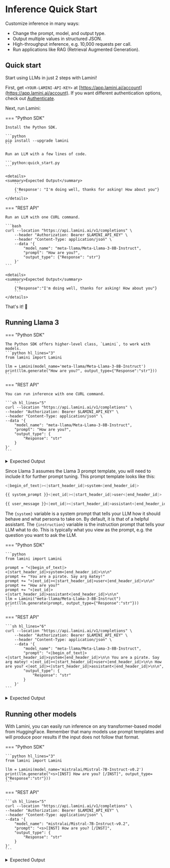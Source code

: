# Inference Quick Start
Customize inference in many ways:

- Change the prompt, model, and output type.
- Output multiple values in structured JSON.
- High-throughput inference, e.g. 10,000 requests per call.
- Run applications like RAG (Retrieval Augmented Generation).

## Quick start
Start using LLMs in just 2 steps with Lamini!

First, get `<YOUR-LAMINI-API-KEY>` at [https://app.lamini.ai/account](https://app.lamini.ai/account). If you want different authentication options, check out [Authenticate](/authenticate).

Next, run Lamini:

=== "Python SDK"

    Install the Python SDK.

    ```python
    pip install --upgrade lamini
    ```

    Run an LLM with a few lines of code.

    ```python:quick_start.py
    ```

    <details>
    <summary>Expected Output</summary>
        ```
        {'Response': "I'm doing well, thanks for asking! How about you"}
        ```
    </details>

=== "REST API"

    Run an LLM with one CURL command.

    ```bash
    curl --location "https://api.lamini.ai/v1/completions" \
        --header "Authorization: Bearer $LAMINI_API_KEY" \
        --header "Content-Type: application/json" \
        --data '{
            "model_name": "meta-llama/Meta-Llama-3-8B-Instruct",
            "prompt": "How are you?",
            "output_type": {"Response": "str"}
        }'
    ```

    <details>
    <summary>Expected Output</summary>
        ```
        {"Response":"I'm doing well, thanks for asking! How about you"}
        ```
    </details>

That's it! 🎉

## Running Llama 3
=== "Python SDK"

    The Python SDK offers higher-level class, `Lamini`, to work with models.
    ```python hl_lines="3"
    from lamini import Lamini

    llm = Lamini(model_name='meta-llama/Meta-Llama-3-8B-Instruct')
    print(llm.generate("How are you?", output_type={"Response":"str"}))
    ```

=== "REST API"

    You can run inference with one CURL command.

    ```sh hl_lines="5"
    curl --location "https://api.lamini.ai/v1/completions" \
    --header "Authorization: Bearer $LAMINI_API_KEY" \
    --header "Content-Type: application/json" \
    --data '{
        "model_name": "meta-llama/Meta-Llama-3-8B-Instruct",
        "prompt": "How are you?",
        "output_type": {
            "Response": "str"
        }
    }'
    ```

<details>
<summary>Expected Output</summary>
    ```
    {
        'Response': "I'm doing well, thanks for asking! How about you"
    }
    ```
</details>

Since Llama 3 assumes the Llama 3 prompt template, you will need to include it for further prompt tuning. This prompt template looks like this:
```python
<|begin_of_text|><|start_header_id|>system<|end_header_id|>

{{ system_prompt }}<|eot_id|><|start_header_id|>user<|end_header_id|>

{{ user_message }}<|eot_id|><|start_header_id|>assistant<|end_header_id|>
```
The `{system}` variable is a system prompt that tells your LLM how it should behave and what persona to take on. By default, it is that of a helpful assistant. The `{instruction}` variable is the instruction prompt that tells your LLM what to do. This is typically what you view as the prompt, e.g. the question you want to ask the LLM.

=== "Python SDK"

    ```python
    from lamini import Lamini

    prompt = "<|begin_of_text|><|start_header_id|>system<|end_header_id|>\n\n"
    prompt += "You are a pirate. Say arg matey!"
    prompt += "<|eot_id|><|start_header_id|>user<|end_header_id|>\n\n"
    prompt += "How are you?"
    prompt += "<|eot_id|><|start_header_id|>assistant<|end_header_id|>\n\n"
    llm = Lamini("meta-llama/Meta-Llama-3-8B-Instruct")
    print(llm.generate(prompt, output_type={"Response":"str"}))
    ```

=== "REST API"

    ```sh hl_lines="6"
    curl --location "https://api.lamini.ai/v1/completions" \
        --header "Authorization: Bearer $LAMINI_API_KEY" \
        --header "Content-Type: application/json" \
        --data '{
            "model_name": "meta-llama/Meta-Llama-3-8B-Instruct",
            "prompt": "<|begin_of_text|><|start_header_id|>system<|end_header_id|>\n\n You are a pirate. Say arg matey! <|eot_id|><|start_header_id|>user<|end_header_id|>\n\n How are you? <|eot_id|><|start_header_id|>assistant<|end_header_id|>\n\n",
            "output_type": {
                "Response": "str"
            }
        }'
    ```

<details>
<summary>Expected Output</summary>
    ```
    {
        'Response': "Ahoy, matey! I be doin' just fine, thank ye for askin'! Me and me crew have been sailin' the seven seas, plunderin' the riches and singin' sea shanties 'round the campfire. The sun be shinin' bright, the wind be blowin' strong, and me trusty cutlass be by me side. What more could a pirate ask for, eh? Arrr"
    }
    ```
</details>

## Running other models

With Lamini, you can easily run inference on any transformer-based model from HuggingFace. Remember that many models use prompt templates and will produce poor results if the input does not follow that format.

=== "Python SDK"

    ```python hl_lines="3"
    from lamini import Lamini

    llm = Lamini(model_name='mistralai/Mistral-7B-Instruct-v0.2')
    print(llm.generate("<s>[INST] How are you? [/INST]", output_type={"Response":"str"}))
    ```

=== "REST API"

    ```sh hl_lines="5"
    curl --location "https://api.lamini.ai/v1/completions" \
    --header "Authorization: Bearer $LAMINI_API_KEY" \
    --header "Content-Type: application/json" \
    --data '{
        "model_name": "mistralai/Mistral-7B-Instruct-v0.2",
        "prompt": "<s>[INST] How are you? [/INST]",
        "output_type": {
            "Response": "str"
        }
    }'
    ```

<details>
<summary>Expected Output</summary>
    ```
    {
        'Response': "I'm just a computer program, I don't have feelings or emotions. I'm here to help answer any questions you might have to the best of my ability"
    }
    ```
</details>
